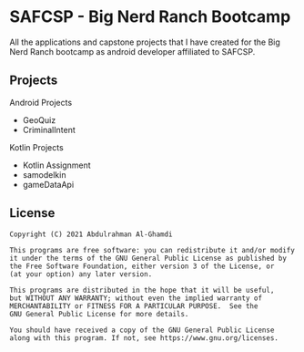 # SAFCSP - Big Nerd Ranch Bootcamp

All the applications and capstone projects that I have created for the Big Nerd Ranch bootcamp as android developer affiliated to SAFCSP.

## Projects

Android Projects
* GeoQuiz
* CriminalIntent

Kotlin Projects
* Kotlin Assignment
* samodelkin
* gameDataApi

## License

```
Copyright (C) 2021 Abdulrahman Al-Ghamdi

This programs are free software: you can redistribute it and/or modify
it under the terms of the GNU General Public License as published by
the Free Software Foundation, either version 3 of the License, or
(at your option) any later version.

This programs are distributed in the hope that it will be useful,
but WITHOUT ANY WARRANTY; without even the implied warranty of
MERCHANTABILITY or FITNESS FOR A PARTICULAR PURPOSE.  See the
GNU General Public License for more details.

You should have received a copy of the GNU General Public License
along with this program. If not, see https://www.gnu.org/licenses.
```